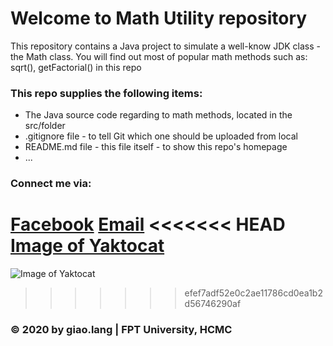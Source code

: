 # Welcome to Math Utility repository
This repository contains a Java project to simulate a well-know JDK class - the Math class. You will find out
most of popular math methods such as: sqrt(), getFactorial() in this repo

### This repo supplies the following items:
* The Java source code regarding to math methods, located in the src/folder
* .gitignore file - to tell Git which one should be uploaded from local
* README.md file - this file itself - to show this repo's homepage
* ...

### Connect me via:
[Facebook](http://facebook.com/giao.lang.bis)
[Email](mailto:hoang.nguyenthe@gmail.com)
<<<<<<< HEAD
[Image of Yaktocat](https://octodex.github.com/images/yaktocat.png)
=======
![Image of Yaktocat](https://octodex.github.com/images/yaktocat.png)
>>>>>>> efef7adf52e0c2ae11786cd0ea1b2d56746290af

### © 2020 by giao.lang | FPT University, HCMC